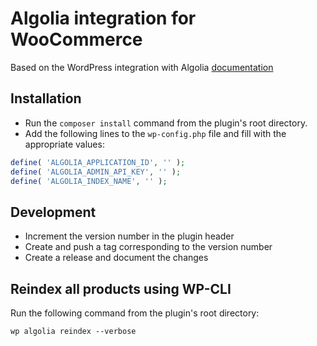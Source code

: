 # Algolia integration for WooCommerce

Based on the WordPress integration with Algolia [documentation](https://www.algolia.com/doc/integration/wordpress/getting-started/quick-start/?client=php)

## Installation

- Run the `composer install` command from the plugin's root directory.
- Add the following lines to the `wp-config.php` file and fill with the appropriate values:

```php
define( 'ALGOLIA_APPLICATION_ID', '' );
define( 'ALGOLIA_ADMIN_API_KEY', '' );
define( 'ALGOLIA_INDEX_NAME', '' );
```

## Development

- Increment the version number in the plugin header
- Create and push a tag corresponding to the version number
- Create a release and document the changes

## Reindex all products using WP-CLI

Run the following command from the plugin's root directory:

```shell
wp algolia reindex --verbose
```
